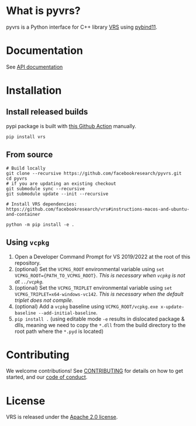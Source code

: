 # What is pyvrs?

pyvrs is a Python interface for C++ library [VRS](https://github.com/facebookresearch/vrs) using [pybind11](https://github.com/pybind/pybind11).

# Documentation

See [API documentation](https://pyvrs.readthedocs.io/en/latest/)

# Installation
## Install released builds
pypi package is built with [this Github Action](https://github.com/facebookresearch/pyvrs/blob/main/.github/workflows/deploy.yml) manually.
```
pip install vrs
```

## From source
```
# Build locally
git clone --recursive https://github.com/facebookresearch/pyvrs.git
cd pyvrs
# if you are updating an existing checkout
git submodule sync --recursive
git submodule update --init --recursive

# Install VRS dependencies: https://github.com/facebookresearch/vrs#instructions-macos-and-ubuntu-and-container

python -m pip install -e .
```

## Using `vcpkg`
1. Open a Developer Command Prompt for VS 2019/2022 at the root of this repository.
2. (optional) Set the `VCPKG_ROOT` environmental variable using `set VCPKG_ROOT={PATH_TO_VCPKG_ROOT}`. _This is necessary when `vcpkg` is not at `../vcpkg`._
3. (optional) Set the `VCPKG_TRIPLET` environmental variable using `set VCPKG_TRIPLET=x64-windows-vc142`. _This is necessary when the default triplet does not compile._
4. (optional) Add a `vcpkg` baseline using `VCPKG_ROOT/vcpkg.exe x-update-baseline --add-initial-baseline`.  
5. `pip install .` (using editable mode `-e` results in dislocated package & dlls, meaning we need to copy the `*.dll` from the build directory to the root path where the `*.pyd` is located)

# Contributing

We welcome contributions! See [CONTRIBUTING](CONTRIBUTING.md) for details on how
to get started, and our [code of conduct](CODE_OF_CONDUCT.md).

# License

VRS is released under the [Apache 2.0 license](LICENSE).

